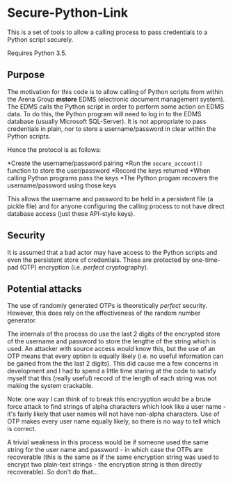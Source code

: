 # Secure-Python-Link

This is a set of tools to allow a calling process to pass credentials 
to a Python script securely.  

Requires Python 3.5.

## Purpose
The motivation for this code is to allow calling of Python scripts 
from within the Arena Group **mstore** EDMS (electronic document 
management system). The EDMS calls the Python script in order to 
perform some action on EDMS data.  To do this, the Python program will
need to log in to the EDMS database (usually Microsoft SQL-Server).
It is not appropriate to pass credentials in plain, nor to store a
username/password in clear within the Python scripts.

Hence the protocol is as follows:

*Create the username/password pairing
*Run the `secure_account()` function to store the user/password
*Record the keys returned
*When calling Python programs pass the keys
*The Python progam recovers the username/password using those keys

This allows the username and password to be held in a persistent file
(a pickle file) and for anyone configuring the calling process to not
have direct database access (just these API-style keys).

## Security
It is assumed that a bad actor may have access to the Python scripts 
and even the persistent store of credentials.  These are protected by 
one-time-pad (OTP) encryption (i.e. _perfect_ cryptography).

## Potential attacks
The use of randomly generated OTPs is theoretically _perfect_ security.
However, this does rely on the effectiveness of the random number 
generator. 

The internals of the process do use the last 2 digits of the encrypted
store of the username and password to store the lengthe of the string
which is used. An attacker with source access would know this, but the 
use of an OTP means that every option is equally likely (i.e. no 
useful information can be gained from the the last 2 digits). This did
cause me a few concerns in development and I had to spend a little time
staring at the code to satisfy myself that this (really useful) record
of the length of each string was not making the system crackable.

Note: one way I can think of to break this encryyption would be a brute
force attack to find strings of alpha characters which look like a user
name - it's fairly likely that user names will not have non-alpha 
characters. Use of OTP makes every user name equally likely, so there 
is no way to tell which is correct.

A trivial weakness in this process would be if someone used the same
string for the user name and password - in which case the OTPs are
recoverable (this is the same as if the same encryption string was
used to encrypt two plain-text strings - the encryption string is then
directly recoverable). So don't do that...  
